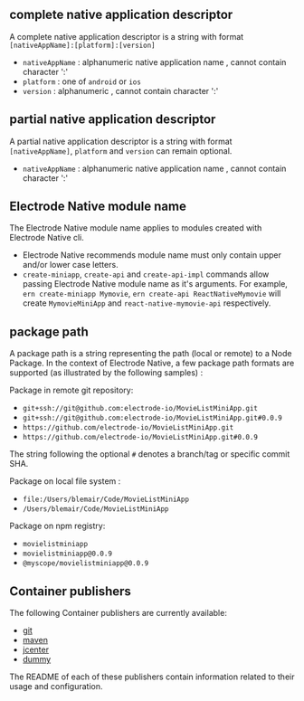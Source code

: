 ## complete native application descriptor

A complete native application descriptor is a string with format `[nativeAppName]:[platform]:[version]`
- `nativeAppName` : alphanumeric native application name , cannot contain character ':'
- `platform` : one of `android` or `ios`
- `version` : alphanumeric , cannot contain character ':'

## partial native application descriptor

A partial native application descriptor is a string with format `[nativeAppName]`, `platform` and `version` can remain optional.
- `nativeAppName` : alphanumeric native application name , cannot contain character ':'

## Electrode Native module name

The Electrode Native module name applies to modules created with Electrode Native cli.
- Electrode Native recommends module name must only contain upper and/or lower case letters.
- `create-miniapp`, `create-api` and `create-api-impl` commands allow passing Electrode Native module name as it's arguments.
   For example, `ern create-miniapp Mymovie`, `ern create-api ReactNativeMymovie` will create `MymovieMiniApp` and `react-native-mymovie-api` respectively.

## package path

A package path is a string representing the path (local or remote) to a Node Package. In the context of Electrode Native, a few package path formats are supported (as illustrated by the following samples) :

Package in remote git repository:

- `git+ssh://git@github.com:electrode-io/MovieListMiniApp.git`
- `git+ssh://git@github.com:electrode-io/MovieListMiniApp.git#0.0.9`
- `https://github.com/electrode-io/MovieListMiniApp.git`
- `https://github.com/electrode-io/MovieListMiniApp.git#0.0.9`

The string following the optional `#` denotes a branch/tag or specific commit SHA.

Package on local file system :

- `file:/Users/blemair/Code/MovieListMiniApp`
- `/Users/blemair/Code/MovieListMiniApp`

Package on npm registry:

- `movielistminiapp`
- `movielistminiapp@0.0.9`
- `@myscope/movielistminiapp@0.0.9`

## Container publishers

The following Container publishers are currently available:

- [git]
- [maven]
- [jcenter]
- [dummy]

The README of each of these publishers contain information related to their usage and configuration. 

[git]: https://github.com/electrode-io/ern-container-publisher-git
[maven]: https://github.com/electrode-io/ern-container-publisher-maven
[jcenter]: https://github.com/electrode-io/ern-container-publisher-jcenter
[dummy]: https://github.com/electrode-io/ern-container-publisher-dummy